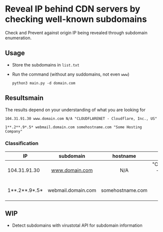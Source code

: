 # Reveal IP behind CDN servers by checking well-known subdomains
Check and Prevent against origin IP being revealed through subdomain enumeration.

## Usage
* Store the subdomains in `list.txt`
* Run the command (without any suddomains, not even `www`)

    `python3 main.py -d domain.com`

## Resultsmain
The results depend on your understanding of what you are looking for

`104.31.91.30 www.domain.com N/A "CLOUDFLARENET - Cloudflare, Inc., US"`

`1**.2**.9*.5* webmail.domain.com somehostname.com "Some Hosting Company"`

### Classification
|IP|subdomain|hostname|Server ASN|
|--|:-------:|:------:|----------:|
|104.31.91.30|www.domain.com|N/A|"CLOUDFLARENET - Cloudflare, Inc., US"|
|1**.2**.9*.5*|webmail.domain.com|somehostname.com|"HOSTNET - Some Hosting Solutions, US"|

## WIP
* Detect subdomains with virustotal API for subdomain information
